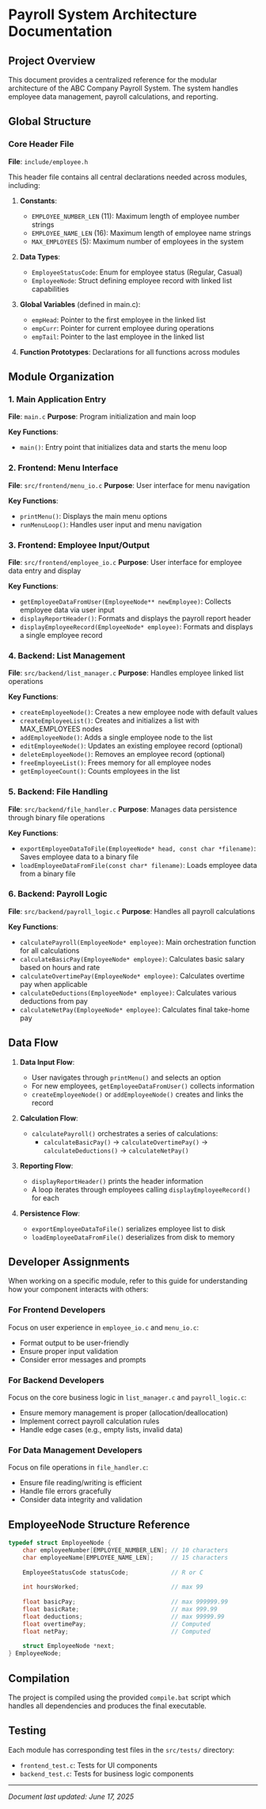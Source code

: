 # Payroll System Architecture Documentation

## Project Overview
This document provides a centralized reference for the modular architecture of the ABC Company Payroll System. The system handles employee data management, payroll calculations, and reporting.

## Global Structure

### Core Header File
**File**: `include/employee.h`

This header file contains all central declarations needed across modules, including:

1. **Constants**:
   - `EMPLOYEE_NUMBER_LEN` (11): Maximum length of employee number strings
   - `EMPLOYEE_NAME_LEN` (16): Maximum length of employee name strings
   - `MAX_EMPLOYEES` (5): Maximum number of employees in the system

2. **Data Types**:
   - `EmployeeStatusCode`: Enum for employee status (Regular, Casual)
   - `EmployeeNode`: Struct defining employee record with linked list capabilities

3. **Global Variables** (defined in main.c):
   - `empHead`: Pointer to the first employee in the linked list
   - `empCurr`: Pointer for current employee during operations
   - `empTail`: Pointer to the last employee in the linked list

4. **Function Prototypes**: Declarations for all functions across modules

## Module Organization

### 1. Main Application Entry
**File**: `main.c`
**Purpose**: Program initialization and main loop

**Key Functions**:
- `main()`: Entry point that initializes data and starts the menu loop

### 2. Frontend: Menu Interface
**File**: `src/frontend/menu_io.c`
**Purpose**: User interface for menu navigation

**Key Functions**:
- `printMenu()`: Displays the main menu options
- `runMenuLoop()`: Handles user input and menu navigation

### 3. Frontend: Employee Input/Output
**File**: `src/frontend/employee_io.c`
**Purpose**: User interface for employee data entry and display

**Key Functions**:
- `getEmployeeDataFromUser(EmployeeNode** newEmployee)`: Collects employee data via user input
- `displayReportHeader()`: Formats and displays the payroll report header
- `displayEmployeeRecord(EmployeeNode* employee)`: Formats and displays a single employee record

### 4. Backend: List Management
**File**: `src/backend/list_manager.c`
**Purpose**: Handles employee linked list operations

**Key Functions**:
- `createEmployeeNode()`: Creates a new employee node with default values
- `createEmployeeList()`: Creates and initializes a list with MAX_EMPLOYEES nodes
- `addEmployeeNode()`: Adds a single employee node to the list
- `editEmployeeNode()`: Updates an existing employee record (optional)
- `deleteEmployeeNode()`: Removes an employee record (optional)
- `freeEmployeeList()`: Frees memory for all employee nodes
- `getEmployeeCount()`: Counts employees in the list

### 5. Backend: File Handling
**File**: `src/backend/file_handler.c`
**Purpose**: Manages data persistence through binary file operations

**Key Functions**:
- `exportEmployeeDataToFile(EmployeeNode* head, const char *filename)`: Saves employee data to a binary file
- `loadEmployeeDataFromFile(const char* filename)`: Loads employee data from a binary file

### 6. Backend: Payroll Logic
**File**: `src/backend/payroll_logic.c`
**Purpose**: Handles all payroll calculations

**Key Functions**:
- `calculatePayroll(EmployeeNode* employee)`: Main orchestration function for all calculations
- `calculateBasicPay(EmployeeNode* employee)`: Calculates basic salary based on hours and rate
- `calculateOvertimePay(EmployeeNode* employee)`: Calculates overtime pay when applicable
- `calculateDeductions(EmployeeNode* employee)`: Calculates various deductions from pay
- `calculateNetPay(EmployeeNode* employee)`: Calculates final take-home pay

## Data Flow

1. **Data Input Flow**:
   - User navigates through `printMenu()` and selects an option
   - For new employees, `getEmployeeDataFromUser()` collects information
   - `createEmployeeNode()` or `addEmployeeNode()` creates and links the record

2. **Calculation Flow**:
   - `calculatePayroll()` orchestrates a series of calculations:
     - `calculateBasicPay()` → `calculateOvertimePay()` → `calculateDeductions()` → `calculateNetPay()`

3. **Reporting Flow**:
   - `displayReportHeader()` prints the header information
   - A loop iterates through employees calling `displayEmployeeRecord()` for each

4. **Persistence Flow**:
   - `exportEmployeeDataToFile()` serializes employee list to disk
   - `loadEmployeeDataFromFile()` deserializes from disk to memory

## Developer Assignments

When working on a specific module, refer to this guide for understanding how your component interacts with others:

### For Frontend Developers
Focus on user experience in `employee_io.c` and `menu_io.c`:
- Format output to be user-friendly
- Ensure proper input validation
- Consider error messages and prompts

### For Backend Developers
Focus on the core business logic in `list_manager.c` and `payroll_logic.c`:
- Ensure memory management is proper (allocation/deallocation)
- Implement correct payroll calculation rules
- Handle edge cases (e.g., empty lists, invalid data)

### For Data Management Developers
Focus on file operations in `file_handler.c`:
- Ensure file reading/writing is efficient
- Handle file errors gracefully
- Consider data integrity and validation

## EmployeeNode Structure Reference

```c
typedef struct EmployeeNode {
    char employeeNumber[EMPLOYEE_NUMBER_LEN]; // 10 characters 
    char employeeName[EMPLOYEE_NAME_LEN];     // 15 characters 
    
    EmployeeStatusCode statusCode;            // R or C 
    
    int hoursWorked;                          // max 99 
    
    float basicPay;                           // max 999999.99 
    float basicRate;                          // max 999.99 
    float deductions;                         // max 99999.99 
    float overtimePay;                        // Computed
    float netPay;                             // Computed
    
    struct EmployeeNode *next;
} EmployeeNode;
```

## Compilation
The project is compiled using the provided `compile.bat` script which handles all dependencies and produces the final executable.

## Testing
Each module has corresponding test files in the `src/tests/` directory:
- `frontend_test.c`: Tests for UI components
- `backend_test.c`: Tests for business logic components

---

*Document last updated: June 17, 2025*
